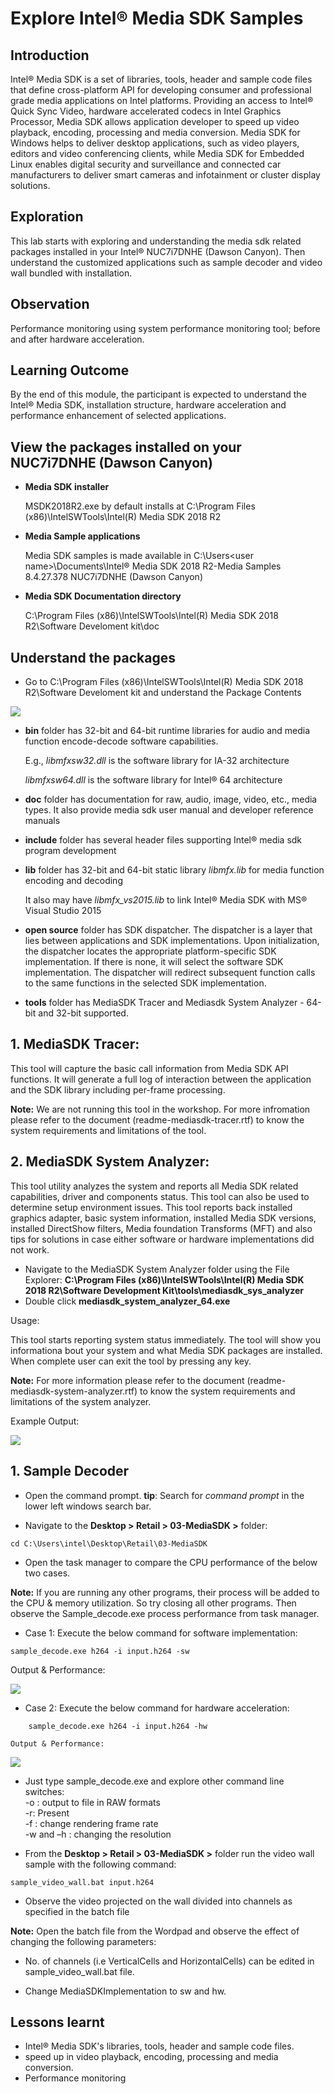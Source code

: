 # Explore Intel® Media SDK Samples
## Introduction

Intel® Media SDK is a set of libraries, tools, header and sample code files that define cross-platform API for developing consumer and professional grade media applications on Intel platforms. Providing an access to Intel® Quick Sync Video, hardware accelerated codecs in Intel Graphics Processor, Media SDK allows application developer to speed up video playback, encoding, processing and media conversion. Media SDK for Windows helps to deliver desktop applications, such as video players, editors and video conferencing clients, while Media SDK for Embedded Linux enables digital security and surveillance and connected car manufacturers to deliver smart cameras and infotainment or cluster display solutions.

## Exploration

This lab starts with exploring and understanding the media sdk related packages installed in your Intel® NUC7i7DNHE (Dawson Canyon). Then understand the customized applications such as sample decoder and video wall bundled with installation.

## Observation

Performance monitoring using system performance monitoring tool; before and after hardware acceleration.

## Learning Outcome

By the end of this module, the participant is expected to understand the Intel® Media SDK, installation structure, hardware acceleration and performance enhancement of selected applications.
## View the packages installed on your NUC7i7DNHE (Dawson Canyon)

-  **Media SDK installer**

    MSDK2018R2.exe by default installs at C:\Program Files (x86)\IntelSWTools\Intel(R) Media SDK 2018 R2

-  **Media Sample applications**

    Media SDK samples is made available in C:\Users\<user name>\Documents\Intel® Media SDK 2018 R2-Media Samples 8.4.27.378
NUC7i7DNHE (Dawson Canyon)
- **Media SDK Documentation directory**

    C:\Program Files (x86)\IntelSWTools\Intel(R) Media SDK 2018 R2\Software Develoment kit\doc

## Understand the packages

- Go to C:\Program Files (x86)\IntelSWTools\Intel(R) Media SDK 2018 R2\Software Develoment kit and understand the Package Contents

![](images/Packages.JPG)

*   **bin** folder has 32-bit and 64-bit runtime libraries for audio and media function encode-decode software capabilities.

    E.g., _libmfxsw32.dll_ is the software library for IA-32 architecture

    _libmfxsw64.dll_ is the software library for Intel® 64 architecture

*   **doc** folder has documentation for raw, audio, image, video, etc., media types. It also provide media sdk user manual and developer reference manuals

*   **include** folder has several header files supporting Intel® media sdk program development

*   **lib** folder has 32-bit and 64-bit static library _libmfx.lib_ for media function encoding and decoding

    It also may have _libmfx\_vs2015.lib_ to link Intel® Media SDK with MS® Visual Studio 2015

*   **open source** folder has SDK dispatcher. The dispatcher is a layer that lies between applications and SDK implementations. Upon initialization, the dispatcher locates the appropriate platform-specific SDK implementation. If there is none, it will select the software SDK implementation. The dispatcher will redirect subsequent function calls to the same functions in the selected SDK implementation.

*   **tools** folder has MediaSDK Tracer and Mediasdk System Analyzer - 64-bit and 32-bit supported.

## 1. MediaSDK Tracer:

  This tool will capture the basic call information from Media SDK API functions. It will generate a full log of interaction between the application and the SDK library including per-frame processing.

  **Note:** We are not running this tool in the workshop. For more infromation please refer to the document (readme-mediasdk-tracer.rtf) to know the system requirements and limitations of the tool.

## 2. MediaSDK System Analyzer:

  This tool utility analyzes the system and reports all Media SDK related capabilities, driver and components status. This tool can also be used to determine setup environment issues. This tool reports back installed graphics adapter, basic system information, installed Media SDK versions, installed DirectShow filters, Media foundation Transforms (MFT) and also tips for solutions in case either software or hardware implementations did not work.

  - Navigate to the MediaSDK System Analyzer folder using the File Explorer:
  **C:\Program Files (x86)\IntelSWTools\Intel(R) Media SDK 2018 R2\Software Development Kit\tools\mediasdk_sys_analyzer**
  - Double click **mediasdk_system_analyzer_64.exe**

  Usage:

  This tool starts reporting system status immediately. The tool will show you informationa bout your system and what Media SDK packages are installed. When complete user can exit the tool by pressing any key.

  **Note:** For more information please refer to the document (readme-mediasdk-system-analyzer.rtf) to know the system requirements and limitations of the system analyzer.

  Example Output:

  ![](images/SystemAnalyzer.JPG)
  ## 1. Sample Decoder
  
  - Open the command prompt. **tip**: Search for *command prompt* in the lower left windows search bar. 
  
  - Navigate to the **Desktop > Retail > 03-MediaSDK >** folder:
  
  ```
  cd C:\Users\intel\Desktop\Retail\03-MediaSDK
  ```
  
  -  Open the task manager to compare the CPU performance of the below two cases.

   **Note:** If you are running any other programs, their process will be added to the CPU & memory utilization. So try closing all other programs. Then observe the Sample_decode.exe process performance from task manager.

-  Case 1: Execute the below command for software implementation:  
```
sample_decode.exe h264 -i input.h264 -sw

 ```

  Output & Performance:

![](images/MSDK_SW.jpg)  


*   Case 2: Execute the below command for hardware acceleration:  
```
    sample_decode.exe h264 -i input.h264 -hw

  ```

    Output & Performance:

![](images/MSDK_HW.jpg)  


*   Just type sample_decode.exe and explore other command line switches:  
    \-o : output to file in RAW formats  
    \-r: Present  
    \-f : change rendering frame rate  
    \-w and –h : changing the resolution

*   From the **Desktop > Retail > 03-MediaSDK >** folder run the video wall sample with the following command: 


```
sample_video_wall.bat input.h264

```

*   Observe the video projected on the wall divided into channels as specified in the batch file

 **Note:**  Open the batch file from the Wordpad and observe the effect of changing the following parameters:

- No. of channels (i.e VerticalCells and HorizontalCells) can be edited in sample_video_wall.bat file.

- Change MediaSDKImplementation to sw and hw.
## Lessons learnt
*   Intel® Media SDK's libraries, tools, header and sample code files.
*   speed up in video playback, encoding, processing and media conversion.
*   Performance monitoring

